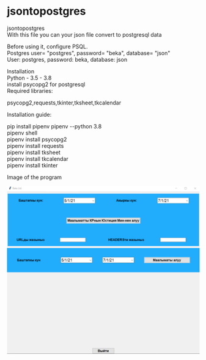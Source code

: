 # jsontopostgres
jsontopostgres  
With this file you can your json file convert to postgresql data  

Before using it, configure PSQL.  
Postgres user= "postgres", password= "beka", database= "json"  
User: postgres, password: beka, database: json  

Installation  
Python - 3.5 - 3.8  
install psycopg2 for postgresql  
Required libraries:  

psycopg2,requests,tkinter,tksheet,tkcalendar  

Installation guide:

pip install pipenv
pipenv --python 3.8   
pipenv shell  
pipenv install psycopg2  
pipenv install requests  
pipenv install tksheet  
pipenv install tkcalendar  
pipenv install tkinter  

Image of the program  

![](https://github.com/bekss/jsontopostgres/blob/main/Image.PNG)  




